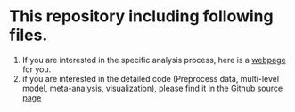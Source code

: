 #  This repository including following files.
1. If you are interested in the specific analysis process, here is a [webpage](https://cdsbasel.github.io/ageriskmeta/age_risktaing_metaanalysis.html) for you.
2. if you are interested in the detailed code (Preprocess data, multi-level model, meta-analysis, visualization), please find it in the [Github source page](https://cdsbasel.github.io/ageriskmeta/)
